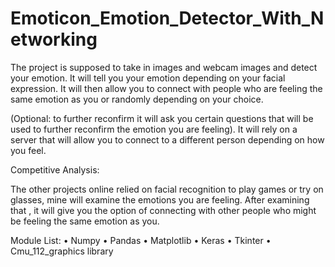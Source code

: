# Emoticon_Emotion_Detector_With_Networking
The project is supposed to take in images and webcam images and detect your emotion. It will tell you your emotion depending on your facial expression. It will then allow you to connect with people who are feeling the same emotion as you or randomly depending on your choice.



(Optional: to further reconfirm it will ask you certain questions that will be used to further reconfirm the emotion you are feeling). It will rely on a server that will allow you to connect to a different person depending on how you feel.

Competitive Analysis:

The other projects online relied on facial recognition to play games or try on glasses, mine will examine the emotions you are feeling. After examining that , it will give you the option of connecting with other people who might be feeling the same emotion as you.


Module List:
•	Numpy
•	Pandas
•	Matplotlib
•	Keras
•	Tkinter
•	Cmu_112_graphics library

